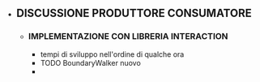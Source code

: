- ## DISCUSSIONE PRODUTTORE CONSUMATORE
	- ### IMPLEMENTAZIONE CON LIBRERIA INTERACTION
		- tempi di sviluppo nell'ordine di qualche ora
		- TODO BoundaryWalker nuovo
		-